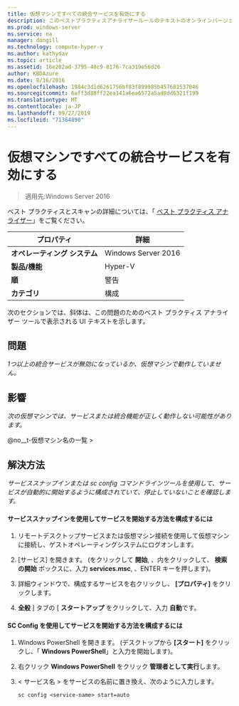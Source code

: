 ```yaml
---
title: 仮想マシンですべての統合サービスを有効にする
description: このベストプラクティスアナライザールールのテキストのオンラインバージョン。
ms.prod: windows-server
ms.service: na
manager: dongill
ms.technology: compute-hyper-v
ms.author: kathydav
ms.topic: article
ms.assetid: 16e202ad-3795-40c9-8176-7ca319e56d26
author: KBDAzure
ms.date: 8/16/2016
ms.openlocfilehash: 1984c3d1d6261756bf83f899985b457681537046
ms.sourcegitcommit: 6aff3d88ff22ea141a6ea6572a5ad8dd6321f199
ms.translationtype: MT
ms.contentlocale: ja-JP
ms.lasthandoff: 09/27/2019
ms.locfileid: "71364890"
---
```

# <a name="enable-all-integration-services-in-virtual-machines"></a>仮想マシンですべての統合サービスを有効にする

>適用先:Windows Server 2016

ベスト プラクティスとスキャンの詳細については、「 [ベスト プラクティス アナライザー](https://go.microsoft.com/fwlink/?LinkId=122786)」をご覧ください。  
  
|プロパティ|詳細|  
|-|-|  
|**オペレーティング システム**|Windows Server 2016|  
|**製品/機能**|Hyper-V|  
|**順**|警告|  
|**カテゴリ**|構成|  
  
次のセクションでは、斜体は、この問題のためのベスト プラクティス アナライザー ツールで表示される UI テキストを示します。  
  
## <a name="issue"></a>問題  
  
*1つ以上の統合サービスが無効になっているか、仮想マシンで動作していません。*  
  
## <a name="impact"></a>影響  
  
*次の仮想マシンでは、サービスまたは統合機能が正しく動作しない可能性があります。*  
  
@no__t-仮想マシン名の一覧 >  
  
## <a name="resolution"></a>解決方法  
  
*サービススナップインまたは sc config コマンドラインツールを使用して、サービスが自動的に開始するように構成されていて、停止していないことを確認します。*  
  
#### <a name="to-configure-how-a-service-is-started-using-the-services-snap-in"></a>サービススナップインを使用してサービスを開始する方法を構成するには  
  
1.  リモートデスクトップサービスまたは仮想マシン接続を使用して仮想マシンに接続し、ゲストオペレーティングシステムにログオンします。  
  
2.  [サービス] を開きます。 (をクリックして **開始**, 、内をクリックして、 **検索の開始** ボックスに、入力 **services.msc**, 、ENTER キーを押します)。  
  
3.  詳細ウィンドウで、構成するサービスを右クリックし、 **[プロパティ]** をクリックします。  
  
4.  **全般** ] タブの [ **スタートアップ** をクリックして、入力 **自動**です。  
  
#### <a name="to-configure-how-a-service-is-started-using-sc-config"></a>SC Config を使用してサービスを開始する方法を構成するには  
  
1.  Windows PowerShell を開きます。 (デスクトップから **[スタート]** をクリックし、「 **Windows PowerShell**」と入力を開始します)。  
  
2.  右クリック **Windows PowerShell**  をクリック **管理者として実行**します。  
  
3.  < サービス名 > をサービスの名前に置き換え、次のように入力します。  
  
    ```  
    sc config <service-name> start=auto  
    ```  
  


